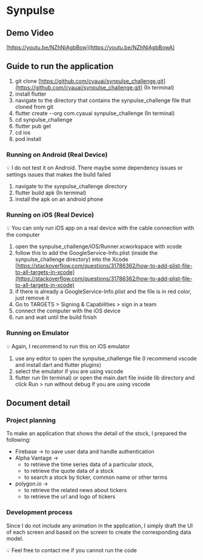 # Synpulse

## Demo Video

[https://youtu.be/NZhNiAgbBow](https://youtu.be/NZhNiAgbBowA)


## Guide to run the application

1. git clone [https://github.com/cyauai/synpulse_challenge.git](https://github.com/cyauai/synpulse_challenge.git) (In terminal)
2. install flutter
3. navigate to the directory that contains the synpulse_challenge file that cloned from git
4. flutter create --org com.cyauai synpulse_challenge (In terminal)
5. cd synpulse_challenge
6. flutter pub get
7. cd ios
8. pod install

### Running on Android (Real Device)

<aside>
💡 I do not test it on Android. There maybe some dependency issues or settings issues that makes the build failed

</aside>

1. navigate to the synpulse_challenge directory
2. flutter build apk (In terminal)
3. install the apk on an android phone

### Running on iOS (Real Device)

<aside>
💡 You can only run iOS app on a real device with the cable connection with the computer

</aside>

1. open the synpulse_challenge/iOS/Runner.xcworkspace with xcode
2. follow this to add the GoogleService-Info.plist (inside the synpulse_challenge directory) into the Xcode [https://stackoverflow.com/questions/31786362/how-to-add-plist-file-to-all-targets-in-xcode](https://stackoverflow.com/questions/31786362/how-to-add-plist-file-to-all-targets-in-xcode)
3. if there is already a GoogleService-Info.plist and the file is in red color, just remove it
4. Go to TARGETS > Signing & Capabilities > sign in a team
5. connect the computer with the iOS device
6. run and wait until the build finish

### Running on Emulator

<aside>
💡 Again, I recommend to run this on iOS emulator

</aside>

1. use any editor to open the synpulse_challenge file (I recommend vscode and install dart and flutter plugins)
2. select the emulator if you are using vscode
3. flutter run (In terminal) or open the main.dart file inside lib directory and click Run > run without debug if you are using vscode

## Document detail

### Project planning

To make an application that shows the detail of the stock, I prepared the following:

- Firebase → to save user data and handle authentication
- Alpha Vantage →
    - to retrieve the time series data of a particular stock,
    - to retrieve the quote data of a stock
    - to search a stock by ticker, common name or other terms
- polygon.io →
    - to retrieve the related news about tickers
    - to retrieve the url and logo of tickers

### Development process

Since I do not include any animation in the application, I simply draft the UI of each screen and based on the screen to create the corresponding data model.

<aside>
💡 Feel free to contact me if you cannot run the code

</aside>
